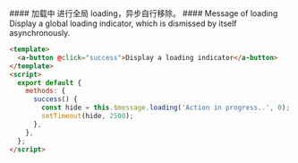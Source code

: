 <cn>
#### 加载中
进行全局 loading，异步自行移除。
</cn>

<us>
#### Message of loading
Display a global loading indicator, which is dismissed by itself asynchronously.
</us>

```html
<template>
  <a-button @click="success">Display a loading indicator</a-button>
</template>
<script>
  export default {
    methods: {
      success() {
        const hide = this.$message.loading('Action in progress..', 0);
        setTimeout(hide, 2500);
      },
    },
  };
</script>
```

